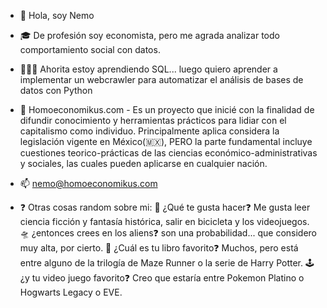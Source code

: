 - 👋 Hola, soy Nemo
- 🎓 De profesión soy economista, pero me agrada analizar todo comportamiento social con datos.
- 👨🏻‍🎓 Ahorita estoy aprendiendo SQL... luego quiero aprender a implementar un webcrawler para automatizar el análisis de bases de datos con Python
- 🐒 Homoeconomikus.com - Es un proyecto que inicié con la finalidad de difundir conocimiento y herramientas prácticos para lidiar con el capitalismo como individuo. Principalmente aplica considera la legislación vigente en México(🇲🇽), PERO la parte fundamental incluye cuestiones teorico-prácticas de las ciencias económico-administrativas y sociales, las cuales pueden aplicarse en cualquier nación.
- 📫 nemo@homoeconomikus.com

- ❓ Otras cosas random sobre mi:
  🤔 ¿Qué te gusta hacer❓ Me gusta leer ciencia ficción y fantasía histórica, salir en bicicleta y los videojuegos.
  🛸 ¿entonces crees en los aliens❓ son una probabilidad... que considero muy alta, por cierto.
  📖 ¿Cuál es tu libro favorito❓ Muchos, pero está entre alguno de la trilogía de Maze Runner o la serie de Harry Potter.
  🕹️ ¿y tu video juego favorito❓ Creo que estaría entre Pokemon Platino o Hogwarts Legacy o EVE.


<!---
nemoish/nemoish is a ✨ special ✨ repository because its `README.md` (this file) appears on your GitHub profile.
You can click the Preview link to take a look at your changes.
--->
